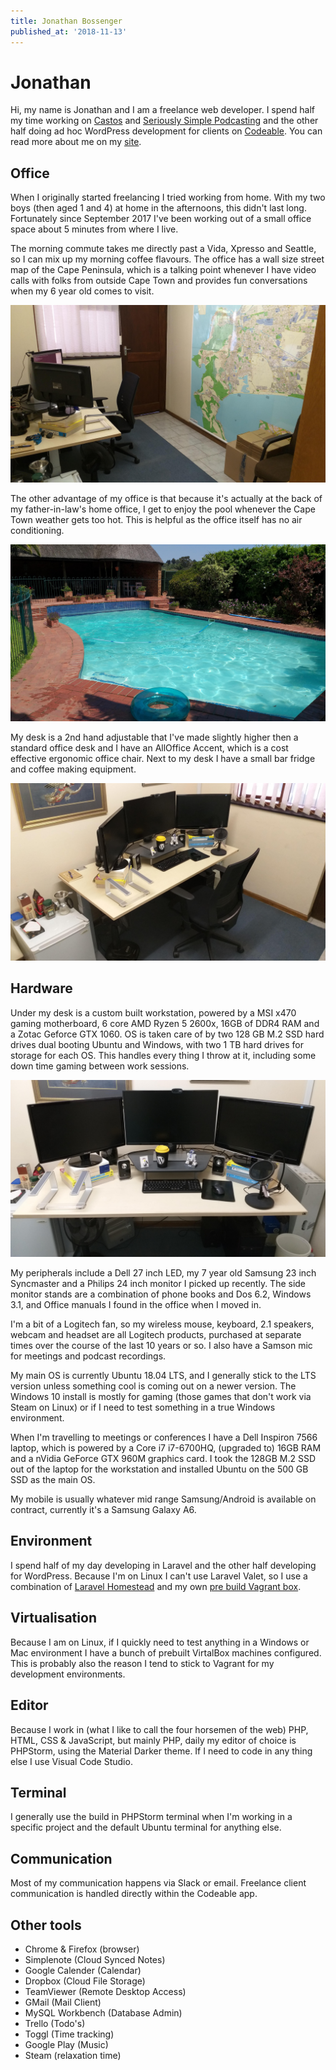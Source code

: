```yaml
---
title: Jonathan Bossenger
published_at: '2018-11-13'
---
```


# Jonathan

Hi, my name is Jonathan and I am a freelance web developer. I spend half my time working on [Castos](https://castos.com/) and [Seriously Simple Podcasting](https://castos.com/seriously-simple-podcasting/) and the other half doing ad hoc WordPress development for clients on [Codeable](https://codeable.io/).  You can read more about me on my [site](https://jonathanbossenger.com).

## Office

When I originally started freelancing I tried working from home. With my two boys (then aged 1 and 4) at home in the afternoons, this didn't last long. Fortunately since September 2017 I've been working out of a small office space about 5 minutes from where I live.

The morning commute takes me directly past a Vida, Xpresso and Seattle, so I can mix up my morning coffee flavours. The office has a wall size street map of the Cape Peninsula, which is a talking point whenever I have video calls with folks from outside Cape Town and provides fun conversations when my 6 year old comes to visit.

![Office](images/office.jpg)

The other advantage of my office is that because it's actually at the back of my father-in-law's home office, I get to enjoy the pool whenever the Cape Town weather gets too hot. This is helpful as the office itself has no air conditioning.

![Pool](images/pool.jpg)

My desk is a 2nd hand adjustable that I've made slightly higher then a standard office desk and I have an AllOffice Accent, which is a cost effective ergonomic office chair. Next to my desk I have a small bar fridge and coffee making equipment.

![Desk](images/workstation.jpg)

## Hardware

Under my desk is a custom built workstation, powered by a MSI x470 gaming motherboard, 6 core AMD Ryzen 5 2600x, 16GB of DDR4 RAM and a Zotac Geforce GTX 1060. OS is taken care of by two 128 GB M.2 SSD hard drives dual booting Ubuntu and Windows, with two 1 TB hard drives for storage for each OS. This handles every thing I throw at it, including some down time gaming between work sessions.

![Monitors](images/monitors.jpg)

My peripherals include a Dell 27 inch LED, my 7 year old Samsung 23 inch Syncmaster and a Philips 24 inch monitor I picked up recently. The side monitor stands are a combination of phone books and Dos 6.2, Windows 3.1, and Office manuals I found in the office when I moved in. 

I'm a bit of a Logitech fan, so my wireless mouse, keyboard, 2.1 speakers, webcam and headset are all Logitech products, purchased at separate times over the course of the last 10 years or so. I also have a Samson mic for meetings and podcast recordings.

My main OS is currently Ubuntu 18.04 LTS, and I generally stick to the LTS version unless something cool is coming out on a newer version. The Windows 10 install is mostly for gaming (those games that don't work via Steam on Linux) or if I need to test something in a true Windows environment.

When I'm travelling to meetings or conferences I have a Dell Inspiron 7566 laptop, which is powered by a Core i7 i7-6700HQ, (upgraded to) 16GB RAM and a nVidia GeForce GTX 960M graphics card. I took the 128GB M.2 SSD out of the laptop for the workstation and installed Ubuntu on the 500 GB SSD as the main OS.

My mobile is usually whatever mid range Samsung/Android is available on contract, currently it's a Samsung Galaxy A6.

## Environment

I spend half of my day developing in Laravel and the other half developing for WordPress. Because I'm on Linux I can't use Laravel Valet, so I use a combination of [Laravel Homestead](https://laravel.com/docs/5.7/homestead) and my own [pre build Vagrant box](https://jonathanbossenger.com/introducing-boss-box-a-wordpress-ready-development-environment/).

## Virtualisation

Because I am on Linux, if I quickly need to test anything in a Windows or Mac environment I have a bunch of prebuilt VirtalBox machines configured. This is probably also the reason I tend to stick to Vagrant for my development environments.

## Editor

Because I work in (what I like to call the four horsemen of the web) PHP, HTML, CSS & JavaScript, but mainly PHP, daily my editor of choice is PHPStorm, using the Material Darker theme. If I need to code in any thing else I use Visual Code Studio. 

## Terminal

I generally use the build in PHPStorm terminal when I'm working in a specific project and the default Ubuntu terminal for anything else.

## Communication

Most of my communication happens via Slack or email. Freelance client communication is handled directly within the Codeable app. 

## Other tools

* Chrome & Firefox (browser)
* Simplenote (Cloud Synced Notes)
* Google Calender (Calendar)
* Dropbox (Cloud File Storage)
* TeamViewer (Remote Desktop Access)
* GMail (Mail Client)
* MySQL Workbench (Database Admin)
* Trello (Todo's)
* Toggl (Time tracking)
* Google Play (Music)
* Steam (relaxation time)
